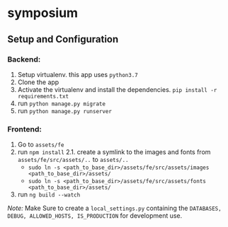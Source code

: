 # symposium

## Setup and Configuration

### Backend:
1. Setup virtualenv. this app uses `python3.7`
2. Clone the app
3. Activate the virtualenv and install the dependencies. `pip install -r requirements.txt`
4. run `python manage.py migrate`
5. run `python manage.py runserver`

### Frontend:
1. Go to `assets/fe`
2. run `npm install`
  2.1. create a symlink to the images and fonts from `assets/fe/src/assets/..` to `assets/..`
      - `sudo ln -s <path_to_base_dir>/assets/fe/src/assets/images <path_to_base_dir>/assets/`
      - `sudo ln -s <path_to_base_dir>/assets/fe/src/assets/fonts <path_to_base_dir>/assets/`
3. run `ng build --watch`

*Note:* Make Sure to create a `local_settings.py` containing the `DATABASES, DEBUG, ALLOWED_HOSTS, IS_PRODUCTION` for development use.
